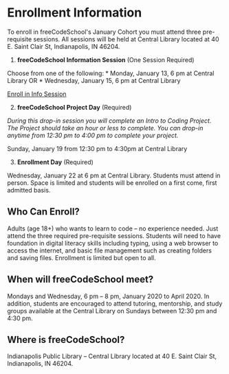 # Enrollment Information
To enroll in freeCodeSchool's January Cohort you must attend three pre-requisite sessions.
All sessions will be held at Central Library located at 40 E. Saint Clair St, Indianapolis, IN 46204.
1. **freeCodeSchool Information Session** (One Session Required)
  
  Choose from one of the following:
    * Monday, January 13, 6 pm at Central Library  OR
    * Wednesday, January 15, 6 pm at Central Library
    
  <div class="text-center p-3"><a href="https://docs.google.com/forms/d/e/1FAIpQLSezDCnpjuKZCSRRK7tUozjwYQR0txPnoKEmSVEYsufz5Jux5Q/viewform?usp=sf_link" class="btn btn-lg btn-primary">Enroll in Info Session</a></div>

2. **freeCodeSchool Project Day** (Required)
    
  *During this drop-in session you will complete an Intro to Coding Project. The Project should take an hour or less to complete. You can drop-in anytime from 12:30 pm to 4:00 pm to complete your project.*

  Sunday, January 19 from 12:30 pm to 4:30pm  at Central Library

  
3. **Enrollment Day** (Required)
  
  Wednesday, January 22 at 6 pm at Central Library. Students must attend in person. Space is limited and students will be enrolled on a first come, first admitted basis.

## Who Can Enroll?
Adults (age 18+) who wants to learn to code – no experience needed. Just attend the three required pre-requisite sessions. Students will need to have foundation in digital literacy skills including typing, using a web browser to access the internet, and basic file management such as creating folders and saving files. Enrollment is limited but open to all.
## When will freeCodeSchool meet?
Mondays and Wednesday, 6 pm – 8 pm, January 2020 to April 2020. In addition, students are encouraged to attend tutoring, mentorship, and study groups available at the Central Library on Sundays between 12:30 pm and 4:30 pm.
## Where is freeCodeSchool?
Indianapolis Public Library – Central Library located at 40 E. Saint Clair St, Indianapolis, IN 46204. 


